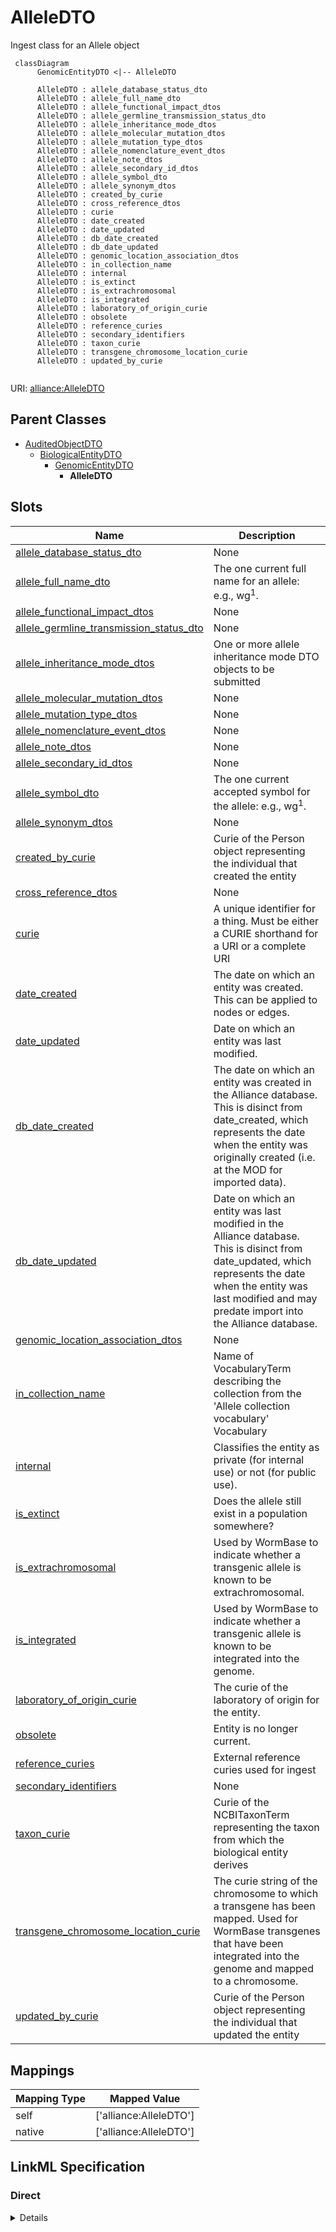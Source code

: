 # AlleleDTO

Ingest class for an Allele object


```mermaid
 classDiagram
      GenomicEntityDTO <|-- AlleleDTO
      
      AlleleDTO : allele_database_status_dto
      AlleleDTO : allele_full_name_dto
      AlleleDTO : allele_functional_impact_dtos
      AlleleDTO : allele_germline_transmission_status_dto
      AlleleDTO : allele_inheritance_mode_dtos
      AlleleDTO : allele_molecular_mutation_dtos
      AlleleDTO : allele_mutation_type_dtos
      AlleleDTO : allele_nomenclature_event_dtos
      AlleleDTO : allele_note_dtos
      AlleleDTO : allele_secondary_id_dtos
      AlleleDTO : allele_symbol_dto
      AlleleDTO : allele_synonym_dtos
      AlleleDTO : created_by_curie
      AlleleDTO : cross_reference_dtos
      AlleleDTO : curie
      AlleleDTO : date_created
      AlleleDTO : date_updated
      AlleleDTO : db_date_created
      AlleleDTO : db_date_updated
      AlleleDTO : genomic_location_association_dtos
      AlleleDTO : in_collection_name
      AlleleDTO : internal
      AlleleDTO : is_extinct
      AlleleDTO : is_extrachromosomal
      AlleleDTO : is_integrated
      AlleleDTO : laboratory_of_origin_curie
      AlleleDTO : obsolete
      AlleleDTO : reference_curies
      AlleleDTO : secondary_identifiers
      AlleleDTO : taxon_curie
      AlleleDTO : transgene_chromosome_location_curie
      AlleleDTO : updated_by_curie
      

```



URI: [alliance:AlleleDTO](http://alliancegenome.org/AlleleDTO)


## Parent Classes

* [AuditedObjectDTO](AuditedObjectDTO.md)
    * [BiologicalEntityDTO](BiologicalEntityDTO.md)
        * [GenomicEntityDTO](GenomicEntityDTO.md)
            * **AlleleDTO**




<!-- no inheritance hierarchy -->


## Slots

| Name | Description  |
| ---  | ---  |
| [allele_database_status_dto](allele_database_status_dto.md) | None |
| [allele_full_name_dto](allele_full_name_dto.md) | The one current full name for an allele: e.g., wg<sup>1</sup>. |
| [allele_functional_impact_dtos](allele_functional_impact_dtos.md) | None |
| [allele_germline_transmission_status_dto](allele_germline_transmission_status_dto.md) | None |
| [allele_inheritance_mode_dtos](allele_inheritance_mode_dtos.md) | One or more allele inheritance mode DTO objects to be submitted |
| [allele_molecular_mutation_dtos](allele_molecular_mutation_dtos.md) | None |
| [allele_mutation_type_dtos](allele_mutation_type_dtos.md) | None |
| [allele_nomenclature_event_dtos](allele_nomenclature_event_dtos.md) | None |
| [allele_note_dtos](allele_note_dtos.md) | None |
| [allele_secondary_id_dtos](allele_secondary_id_dtos.md) | None |
| [allele_symbol_dto](allele_symbol_dto.md) | The one current accepted symbol for the allele: e.g., wg<sup>1</sup>. |
| [allele_synonym_dtos](allele_synonym_dtos.md) | None |
| [created_by_curie](created_by_curie.md) | Curie of the Person object representing the individual that created the entity |
| [cross_reference_dtos](cross_reference_dtos.md) | None |
| [curie](curie.md) | A unique identifier for a thing. Must be either a CURIE shorthand for a URI or a complete URI |
| [date_created](date_created.md) | The date on which an entity was created. This can be applied to nodes or edges. |
| [date_updated](date_updated.md) | Date on which an entity was last modified. |
| [db_date_created](db_date_created.md) | The date on which an entity was created in the Alliance database.  This is disinct from date_created, which represents the date when the entity was originally created (i.e. at the MOD for imported data). |
| [db_date_updated](db_date_updated.md) | Date on which an entity was last modified in the Alliance database.  This is disinct from date_updated, which represents the date when the entity was last modified and may predate import into the Alliance database. |
| [genomic_location_association_dtos](genomic_location_association_dtos.md) | None |
| [in_collection_name](in_collection_name.md) | Name of VocabularyTerm describing the collection from the 'Allele collection vocabulary' Vocabulary |
| [internal](internal.md) | Classifies the entity as private (for internal use) or not (for public use). |
| [is_extinct](is_extinct.md) | Does the allele still exist in a population somewhere? |
| [is_extrachromosomal](is_extrachromosomal.md) | Used by WormBase to indicate whether a transgenic allele is known to be extrachromosomal. |
| [is_integrated](is_integrated.md) | Used by WormBase to indicate whether a transgenic allele is known to be integrated into the genome. |
| [laboratory_of_origin_curie](laboratory_of_origin_curie.md) | The curie of the laboratory of origin for the entity. |
| [obsolete](obsolete.md) | Entity is no longer current. |
| [reference_curies](reference_curies.md) | External reference curies used for ingest |
| [secondary_identifiers](secondary_identifiers.md) | None |
| [taxon_curie](taxon_curie.md) | Curie of the NCBITaxonTerm representing the taxon from which the biological entity derives |
| [transgene_chromosome_location_curie](transgene_chromosome_location_curie.md) | The curie string of the chromosome to which a transgene has been mapped. Used for WormBase transgenes that have been integrated into the genome and mapped to a chromosome. |
| [updated_by_curie](updated_by_curie.md) | Curie of the Person object representing the individual that updated the entity |


## Mappings

| Mapping Type | Mapped Value |
| ---  | ---  |
| self | ['alliance:AlleleDTO'] |
| native | ['alliance:AlleleDTO'] |




## LinkML Specification

<!-- TODO: investigate https://stackoverflow.com/questions/37606292/how-to-create-tabbed-code-blocks-in-mkdocs-or-sphinx -->

### Direct

<details>
```yaml
name: AlleleDTO
description: Ingest class for an Allele object
from_schema: https://github.com/alliance-genome/agr_curation_schema/src/schema/alleleDTO
is_a: GenomicEntityDTO
slots:
- allele_symbol_dto
- allele_full_name_dto
- reference_curies
- in_collection_name
- laboratory_of_origin_curie
- is_extinct
- is_extrachromosomal
- is_integrated
- transgene_chromosome_location_curie
- allele_mutation_type_dtos
- allele_inheritance_mode_dtos
- allele_germline_transmission_status_dto
- allele_functional_impact_dtos
- allele_molecular_mutation_dtos
- allele_database_status_dto
- allele_secondary_id_dtos
- allele_nomenclature_event_dtos
- allele_note_dtos
- allele_synonym_dtos

```
</details>

### Induced

<details>
```yaml
name: AlleleDTO
description: Ingest class for an Allele object
from_schema: https://github.com/alliance-genome/agr_curation_schema/src/schema/alleleDTO
is_a: GenomicEntityDTO
attributes:
  allele_symbol_dto:
    name: allele_symbol_dto
    description: 'The one current accepted symbol for the allele: e.g., wg<sup>1</sup>.'
    from_schema: https://github.com/alliance-genome/agr_curation_schema/src/schema/alleleDTO
    domain: AlleleDTO
    multivalued: false
    alias: allele_symbol_dto
    owner: AlleleDTO
    domain_of:
    - AlleleDTO
    range: SymbolSlotAnnotationDTO
    required: true
    inlined: true
  allele_full_name_dto:
    name: allele_full_name_dto
    description: 'The one current full name for an allele: e.g., wg<sup>1</sup>.'
    from_schema: https://github.com/alliance-genome/agr_curation_schema/src/schema/alleleDTO
    domain: AlleleDTO
    multivalued: false
    alias: allele_full_name_dto
    owner: AlleleDTO
    domain_of:
    - AlleleDTO
    range: FullNameSlotAnnotationDTO
    inlined: true
  reference_curies:
    name: reference_curies
    description: External reference curies used for ingest
    from_schema: https://github.com/alliance-genome/agr_curation_schema/src/schema/reference
    multivalued: true
    alias: reference_curies
    owner: AlleleDTO
    domain_of:
    - AlleleDTO
    - ConstructDTO
    - SequenceTargetingReagentDTO
    - AffectedGenomicModelDTO
    range: string
  in_collection_name:
    name: in_collection_name
    description: Name of VocabularyTerm describing the collection from the 'Allele
      collection vocabulary' Vocabulary
    from_schema: https://github.com/alliance-genome/agr_curation_schema/src/schema/alleleDTO
    domain: AlleleDTO
    alias: in_collection_name
    owner: AlleleDTO
    domain_of:
    - AlleleDTO
    range: string
  laboratory_of_origin_curie:
    name: laboratory_of_origin_curie
    description: The curie of the laboratory of origin for the entity.
    from_schema: https://github.com/alliance-genome/agr_curation_schema/src/schema/alleleDTO
    domain: AlleleDTO
    alias: laboratory_of_origin_curie
    owner: AlleleDTO
    domain_of:
    - AlleleDTO
    range: string
  is_extinct:
    name: is_extinct
    description: Does the allele still exist in a population somewhere?
    from_schema: https://github.com/alliance-genome/agr_curation_schema/src/schema/allele
    domain: Allele
    alias: is_extinct
    owner: AlleleDTO
    domain_of:
    - Allele
    - AlleleDTO
    range: boolean
  is_extrachromosomal:
    name: is_extrachromosomal
    description: Used by WormBase to indicate whether a transgenic allele is known
      to be extrachromosomal.
    from_schema: https://github.com/alliance-genome/agr_curation_schema/src/schema/allele
    domain: Allele
    alias: is_extrachromosomal
    owner: AlleleDTO
    domain_of:
    - Allele
    - AlleleDTO
    range: boolean
  is_integrated:
    name: is_integrated
    description: Used by WormBase to indicate whether a transgenic allele is known
      to be integrated into the genome.
    from_schema: https://github.com/alliance-genome/agr_curation_schema/src/schema/allele
    domain: Allele
    alias: is_integrated
    owner: AlleleDTO
    domain_of:
    - Allele
    - AlleleDTO
    range: boolean
  transgene_chromosome_location_curie:
    name: transgene_chromosome_location_curie
    description: The curie string of the chromosome to which a transgene has been
      mapped. Used for WormBase transgenes that have been integrated into the genome
      and mapped to a chromosome.
    from_schema: https://github.com/alliance-genome/agr_curation_schema/src/schema/alleleDTO
    domain: AlleleDTO
    multivalued: false
    alias: transgene_chromosome_location_curie
    owner: AlleleDTO
    domain_of:
    - AlleleDTO
    range: string
  allele_mutation_type_dtos:
    name: allele_mutation_type_dtos
    from_schema: https://github.com/alliance-genome/agr_curation_schema/src/schema/alleleDTO
    domain: AlleleDTO
    multivalued: true
    alias: allele_mutation_type_dtos
    owner: AlleleDTO
    domain_of:
    - AlleleDTO
    range: AlleleMutationTypeSlotAnnotationDTO
    inlined: true
    inlined_as_list: true
  allele_inheritance_mode_dtos:
    name: allele_inheritance_mode_dtos
    description: One or more allele inheritance mode DTO objects to be submitted
    from_schema: https://github.com/alliance-genome/agr_curation_schema/src/schema/alleleDTO
    domain: AlleleDTO
    multivalued: true
    alias: allele_inheritance_mode_dtos
    owner: AlleleDTO
    domain_of:
    - AlleleDTO
    range: AlleleInheritanceModeSlotAnnotationDTO
    inlined: true
    inlined_as_list: true
  allele_germline_transmission_status_dto:
    name: allele_germline_transmission_status_dto
    from_schema: https://github.com/alliance-genome/agr_curation_schema/src/schema/alleleDTO
    domain: AlleleDTO
    multivalued: false
    alias: allele_germline_transmission_status_dto
    owner: AlleleDTO
    domain_of:
    - AlleleDTO
    range: AlleleGermlineTransmissionStatusSlotAnnotationDTO
    inlined: true
  allele_functional_impact_dtos:
    name: allele_functional_impact_dtos
    from_schema: https://github.com/alliance-genome/agr_curation_schema/src/schema/alleleDTO
    domain: AlleleDTO
    multivalued: true
    alias: allele_functional_impact_dtos
    owner: AlleleDTO
    domain_of:
    - AlleleDTO
    range: AlleleFunctionalImpactSlotAnnotationDTO
    inlined: true
    inlined_as_list: true
  allele_molecular_mutation_dtos:
    name: allele_molecular_mutation_dtos
    from_schema: https://github.com/alliance-genome/agr_curation_schema/src/schema/alleleDTO
    domain: AlleleDTO
    multivalued: true
    alias: allele_molecular_mutation_dtos
    owner: AlleleDTO
    domain_of:
    - AlleleDTO
    range: AlleleMolecularMutationSlotAnnotationDTO
    inlined: true
    inlined_as_list: true
  allele_database_status_dto:
    name: allele_database_status_dto
    from_schema: https://github.com/alliance-genome/agr_curation_schema/src/schema/alleleDTO
    domain: AlleleDTO
    alias: allele_database_status_dto
    owner: AlleleDTO
    domain_of:
    - AlleleDTO
    range: AlleleDatabaseStatusSlotAnnotationDTO
    inlined: true
  allele_secondary_id_dtos:
    name: allele_secondary_id_dtos
    from_schema: https://github.com/alliance-genome/agr_curation_schema/src/schema/alleleDTO
    domain: AlleleDTO
    multivalued: true
    alias: allele_secondary_id_dtos
    owner: AlleleDTO
    domain_of:
    - AlleleDTO
    range: AlleleSecondaryIdSlotAnnotationDTO
    inlined: true
    inlined_as_list: true
  allele_nomenclature_event_dtos:
    name: allele_nomenclature_event_dtos
    from_schema: https://github.com/alliance-genome/agr_curation_schema/src/schema/alleleDTO
    domain: AlleleDTO
    multivalued: true
    alias: allele_nomenclature_event_dtos
    owner: AlleleDTO
    domain_of:
    - AlleleDTO
    range: AlleleNomenclatureEventSlotAnnotationDTO
    inlined: true
    inlined_as_list: true
  allele_note_dtos:
    name: allele_note_dtos
    from_schema: https://github.com/alliance-genome/agr_curation_schema/src/schema/alleleDTO
    is_a: note_dtos
    domain: AlleleDTO
    multivalued: true
    alias: allele_note_dtos
    owner: AlleleDTO
    domain_of:
    - AlleleDTO
    range: AlleleNoteSlotAnnotationDTO
    inlined: true
    inlined_as_list: true
  allele_synonym_dtos:
    name: allele_synonym_dtos
    from_schema: https://github.com/alliance-genome/agr_curation_schema/src/schema/alleleDTO
    domain: AlleleDTO
    multivalued: true
    alias: allele_synonym_dtos
    owner: AlleleDTO
    domain_of:
    - AlleleDTO
    range: NameSlotAnnotationDTO
    inlined: true
    inlined_as_list: true
  cross_reference_dtos:
    name: cross_reference_dtos
    from_schema: https://github.com/alliance-genome/agr_curation_schema/core.yaml
    multivalued: true
    alias: cross_reference_dtos
    owner: AlleleDTO
    domain_of:
    - GenomicEntityDTO
    range: CrossReferenceDTO
    inlined: true
    inlined_as_list: true
  secondary_identifiers:
    name: secondary_identifiers
    from_schema: https://github.com/alliance-genome/agr_curation_schema/core.yaml
    aliases:
    - secondary_ids
    multivalued: true
    alias: secondary_identifiers
    owner: AlleleDTO
    domain_of:
    - OntologyTerm
    - GenomicEntity
    - GenomicEntityDTO
    - Figure
    - Image
    - Antibody
    range: uriorcurie
  genomic_location_association_dtos:
    name: genomic_location_association_dtos
    from_schema: https://github.com/alliance-genome/agr_curation_schema/core.yaml
    domain: GenomicEntityDTO
    multivalued: true
    alias: genomic_location_association_dtos
    owner: AlleleDTO
    domain_of:
    - GenomicEntityDTO
    range: GenomicLocationAssociationDTO
    inlined: true
    inlined_as_list: true
  curie:
    name: curie
    description: A unique identifier for a thing. Must be either a CURIE shorthand
      for a URI or a complete URI
    from_schema: https://github.com/alliance-genome/agr_curation_schema/core.yaml
    multivalued: false
    identifier: true
    alias: curie
    owner: AlleleDTO
    domain_of:
    - OntologyTerm
    - PhenotypeAnnotation
    - DiseaseAnnotation
    - BiologicalEntity
    - BiologicalEntityDTO
    - Chromosome
    - Assembly
    - Identifier
    - Figure
    - Image
    - Laboratory
    - InformationContentEntity
    - Reference
    - Resource
    - ModCorpusAssociation
    - GeneInteraction
    - ExpressionExperiment
    - GeneNomenclatureSet
    range: uriorcurie
    required: true
  taxon_curie:
    name: taxon_curie
    description: Curie of the NCBITaxonTerm representing the taxon from which the
      biological entity derives
    from_schema: https://github.com/alliance-genome/agr_curation_schema/core.yaml
    alias: taxon_curie
    owner: AlleleDTO
    domain_of:
    - BiologicalEntityDTO
    range: string
    required: true
  created_by_curie:
    name: created_by_curie
    description: Curie of the Person object representing the individual that created
      the entity
    from_schema: https://github.com/alliance-genome/agr_curation_schema/core.yaml
    domain: AuditedObjectDTO
    alias: created_by_curie
    owner: AlleleDTO
    domain_of:
    - AuditedObjectDTO
    range: string
  date_created:
    name: date_created
    description: The date on which an entity was created. This can be applied to nodes
      or edges.
    from_schema: https://github.com/alliance-genome/agr_curation_schema/core.yaml
    aliases:
    - creation_date
    exact_mappings:
    - dct:createdOn
    - WIKIDATA_PROPERTY:P577
    alias: date_created
    owner: AlleleDTO
    domain_of:
    - AuditedObject
    - AuditedObjectDTO
    range: datetime
  updated_by_curie:
    name: updated_by_curie
    description: Curie of the Person object representing the individual that updated
      the entity
    from_schema: https://github.com/alliance-genome/agr_curation_schema/core.yaml
    domain: AuditedObjectDTO
    alias: updated_by_curie
    owner: AlleleDTO
    domain_of:
    - AuditedObjectDTO
    range: string
  date_updated:
    name: date_updated
    description: Date on which an entity was last modified.
    from_schema: https://github.com/alliance-genome/agr_curation_schema/core.yaml
    aliases:
    - date_last_modified
    alias: date_updated
    owner: AlleleDTO
    domain_of:
    - AuditedObject
    - AuditedObjectDTO
    range: datetime
  db_date_created:
    name: db_date_created
    description: The date on which an entity was created in the Alliance database.  This
      is disinct from date_created, which represents the date when the entity was
      originally created (i.e. at the MOD for imported data).
    from_schema: https://github.com/alliance-genome/agr_curation_schema/core.yaml
    alias: db_date_created
    owner: AlleleDTO
    domain_of:
    - AuditedObject
    - AuditedObjectDTO
    range: datetime
  db_date_updated:
    name: db_date_updated
    description: Date on which an entity was last modified in the Alliance database.  This
      is disinct from date_updated, which represents the date when the entity was
      last modified and may predate import into the Alliance database.
    from_schema: https://github.com/alliance-genome/agr_curation_schema/core.yaml
    alias: db_date_updated
    owner: AlleleDTO
    domain_of:
    - AuditedObject
    - AuditedObjectDTO
    range: datetime
  internal:
    name: internal
    description: Classifies the entity as private (for internal use) or not (for public
      use).
    notes:
    - Default value is true.
    from_schema: https://github.com/alliance-genome/agr_curation_schema/core.yaml
    alias: internal
    owner: AlleleDTO
    domain_of:
    - AuditedObject
    - AuditedObjectDTO
    range: boolean
    required: true
  obsolete:
    name: obsolete
    description: Entity is no longer current.
    notes:
    - Obsolete entities are preserved in the database for posterity but should not
      be publicly displayed.
    from_schema: https://github.com/alliance-genome/agr_curation_schema/core.yaml
    alias: obsolete
    owner: AlleleDTO
    domain_of:
    - AuditedObject
    - AuditedObjectDTO
    range: boolean

```
</details>